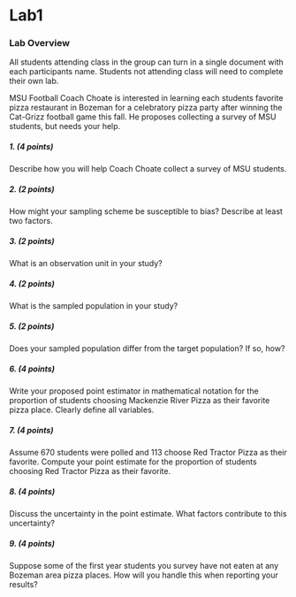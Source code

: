 # Lab1

### Lab Overview
All students attending class in the group can turn in a single document with each participants name. Students not attending class will need to complete their own lab.

MSU Football Coach Choate is interested in learning each students favorite pizza restaurant in Bozeman for a celebratory pizza party after winning the Cat-Grizz football game this fall. He proposes collecting a survey of MSU students, but needs your help.

##### 1. (4 points)
Describe how you will help Coach Choate collect a survey of MSU students.

##### 2. (2 points) 
How might your sampling scheme be susceptible to bias? Describe at least two factors. 

##### 3. (2 points)
What is an observation unit in your study? 

##### 4. (2 points)
What is the sampled population in your study?

##### 5. (2 points)
Does your sampled population differ from the target population? If so, how?

##### 6. (4 points)
 Write your proposed point estimator in mathematical notation for the proportion of students choosing Mackenzie River Pizza as their favorite pizza place. Clearly define all variables.

##### 7. (4 points)
Assume 670 students were polled and 113 choose Red Tractor Pizza as their favorite. Compute your point estimate for the proportion of students choosing Red Tractor Pizza as their favorite.

##### 8. (4 points)
Discuss the uncertainty in the point estimate. What factors contribute to this uncertainty?

##### 9. (4 points)
Suppose some of the first year students you survey have not eaten at any Bozeman area pizza places. How will you handle this when reporting your results?
